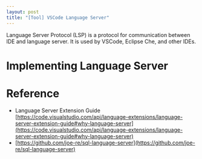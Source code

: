 ```yaml
---
layout: post
title: "[Tool] VSCode Language Server"
---
```


Language Server Protocol (LSP) is a protocol for communication between IDE and language server. It is used by VSCode, Eclipse Che, and other IDEs.

# Implementing Language Server



# Reference

- Language Server Extension Guide [https://code.visualstudio.com/api/language-extensions/language-server-extension-guide#why-language-server](https://code.visualstudio.com/api/language-extensions/language-server-extension-guide#why-language-server)
- [https://github.com/joe-re/sql-language-server](https://github.com/joe-re/sql-language-server)